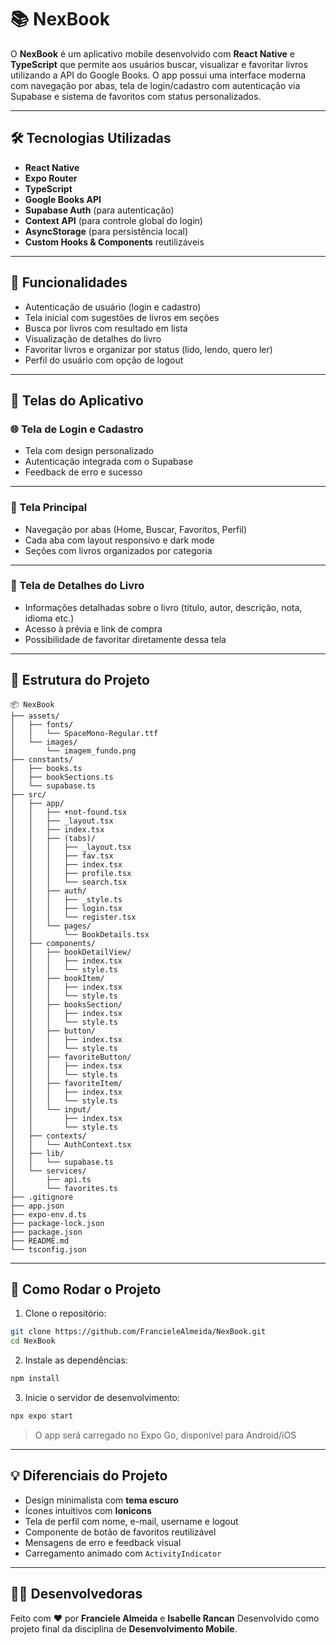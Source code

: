 # 📚 NexBook

O **NexBook** é um aplicativo mobile desenvolvido com **React Native** e **TypeScript** que permite aos usuários buscar, visualizar e favoritar livros utilizando a API do Google Books. O app possui uma interface moderna com navegação por abas, tela de login/cadastro com autenticação via Supabase e sistema de favoritos com status personalizados.

---

## 🛠️ Tecnologias Utilizadas

- **React Native**
- **Expo Router**
- **TypeScript**
- **Google Books API**
- **Supabase Auth** (para autenticação)
- **Context API** (para controle global do login)
- **AsyncStorage** (para persistência local)
- **Custom Hooks & Components** reutilizáveis

---

## 🚀 Funcionalidades

- Autenticação de usuário (login e cadastro)
- Tela inicial com sugestões de livros em seções
- Busca por livros com resultado em lista
- Visualização de detalhes do livro
- Favoritar livros e organizar por status (lido, lendo, quero ler)
- Perfil do usuário com opção de logout

---

## 📲 Telas do Aplicativo

### 🌐 Tela de Login e Cadastro

- Tela com design personalizado
- Autenticação integrada com o Supabase
- Feedback de erro e sucesso

---

### 💖 Tela Principal

- Navegação por abas (Home, Buscar, Favoritos, Perfil)
- Cada aba com layout responsivo e dark mode
- Seções com livros organizados por categoria

---

### 📖 Tela de Detalhes do Livro

- Informações detalhadas sobre o livro (título, autor, descrição, nota, idioma etc.)
- Acesso à prévia e link de compra
- Possibilidade de favoritar diretamente dessa tela

---

## 📁 Estrutura do Projeto

``` text
📦 NexBook
├── assets/
│   ├── fonts/
│   │   └── SpaceMono-Regular.ttf
│   └── images/
│       └── imagem_fundo.png
├── constants/
│   ├── books.ts
│   ├── bookSections.ts
│   └── supabase.ts
├── src/
│   ├── app/
│   │   ├── +not-found.tsx
│   │   ├── _layout.tsx
│   │   ├── index.tsx
│   │   ├── (tabs)/
│   │   │   ├── _layout.tsx
│   │   │   ├── fav.tsx
│   │   │   ├── index.tsx
│   │   │   ├── profile.tsx
│   │   │   └── search.tsx
│   │   ├── auth/
│   │   │   ├── _style.ts
│   │   │   ├── login.tsx
│   │   │   └── register.tsx
│   │   └── pages/
│   │       └── BookDetails.tsx
│   ├── components/
│   │   ├── bookDetailView/
│   │   │   ├── index.tsx
│   │   │   └── style.ts
│   │   ├── bookItem/
│   │   │   ├── index.tsx
│   │   │   └── style.ts
│   │   ├── booksSection/
│   │   │   ├── index.tsx
│   │   │   └── style.ts
│   │   ├── button/
│   │   │   ├── index.tsx
│   │   │   └── style.ts
│   │   ├── favoriteButton/
│   │   │   ├── index.tsx
│   │   │   └── style.ts
│   │   ├── favoriteItem/
│   │   │   ├── index.tsx
│   │   │   └── style.ts
│   │   └── input/
│   │       ├── index.tsx
│   │       └── style.ts
│   ├── contexts/
│   │   └── AuthContext.tsx
│   ├── lib/
│   │   └── supabase.ts
│   └── services/
│       ├── api.ts
│       └── favorites.ts
├── .gitignore
├── app.json
├── expo-env.d.ts
├── package-lock.json
├── package.json
├── README.md
└── tsconfig.json
```

---

## 🔧 Como Rodar o Projeto

1. Clone o repositório:

```bash
git clone https://github.com/FrancieleAlmeida/NexBook.git
cd NexBook
```

2. Instale as dependências:

```bash
npm install
```

3. Inicie o servidor de desenvolvimento:

```bash
npx expo start
```

> O app será carregado no Expo Go, disponível para Android/iOS

---

## 💡 Diferenciais do Projeto

- Design minimalista com **tema escuro**
- Ícones intuitivos com **Ionicons**
- Tela de perfil com nome, e-mail, username e logout
- Componente de botão de favoritos reutilizável
- Mensagens de erro e feedback visual
- Carregamento animado com `ActivityIndicator`

---

## 👩‍💻 Desenvolvedoras

Feito com ❤️ por **Franciele Almeida** e **Isabelle Rancan**
Desenvolvido como projeto final da disciplina de **Desenvolvimento Mobile**.
